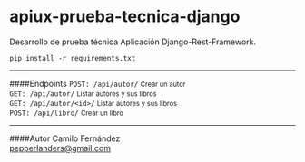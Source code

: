 # apiux-prueba-tecnica-django
Desarrollo de prueba técnica Aplicación Django-Rest-Framework.

`pip install -r requirements.txt`
<hr>

####Endpoints
`POST: /api/autor/` <small>Crear un autor</small>\
`GET: /api/autor/` <small>Listar autores y sus libros</small>\
`GET: /api/autor/<id>/` <small>Listar autores y sus libros</small>\
`POST: /api/libro/` <small>Crear un libro</small>
<hr>

####Autor
Camilo Fernández\
pepperlanders@gmail.com
